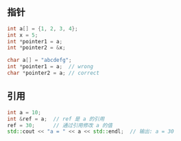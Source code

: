 

## 指针

``` cpp
int a[] = {1, 2, 3, 4};
int x = 5;
int *pointer1 = a;
int *pointer2 = &x;
```


``` cpp
char a[] = "abcdefg";
int *pointer1 = a;  // wrong
char *pointer2 = a; // correct
```


## 引用

``` cpp
int a = 10;
int &ref = a;  // ref 是 a 的引用
ref = 30;      // 通过引用修改 a 的值
std::cout << "a = " << a << std::endl;  // 输出: a = 30
``` 

